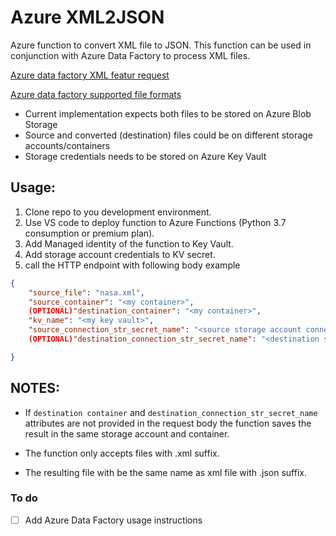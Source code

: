 # Azure XML2JSON
Azure function to convert XML file to JSON. This function can be used in conjunction with Azure Data Factory to process XML files. 

[Azure data factory XML featur request](https://feedback.azure.com/forums/270578-data-factory/suggestions/17508058-xml-file-type-in-copy-activity-along-with-xml-sc)

[Azure data factory supported file formats](https://docs.microsoft.com/en-us/azure/data-factory/supported-file-formats-and-compression-codecs)

- Current implementation expects both files to be stored on Azure Blob Storage
- Source and converted (destination) files could be on different storage accounts/containers
- Storage credentials needs to be stored on Azure Key Vault

## Usage:
1. Clone repo to you development environment.
2. Use VS code to deploy function to Azure Functions (Python 3.7 consumption or premium plan).
3. Add Managed identity of the function to Key Vault.
4. Add storage account credentials to KV secret.
5. call the HTTP endpoint with following body example
```json
{
    "source_file": "nasa.xml",
    "source_container": "<my container>",
    (OPTIONAL)"destination_container": "<my container>",
    "kv_name": "<my key vault>",
    "source_connection_str_secret_name": "<source storage account connection string secret>",
    (OPTIONAL)"destination_connection_str_secret_name": "<destination storage account connection string secret>"

}
```

## NOTES:
- If `destination container` and `destination_connection_str_secret_name` attributes are not provided in the request body the function saves the result in the same storage account and container.

- The function only accepts files with .xml suffix.

- The resulting file with be the same name as xml file with .json suffix.

### To do

- [ ] Add Azure Data Factory usage instructions


